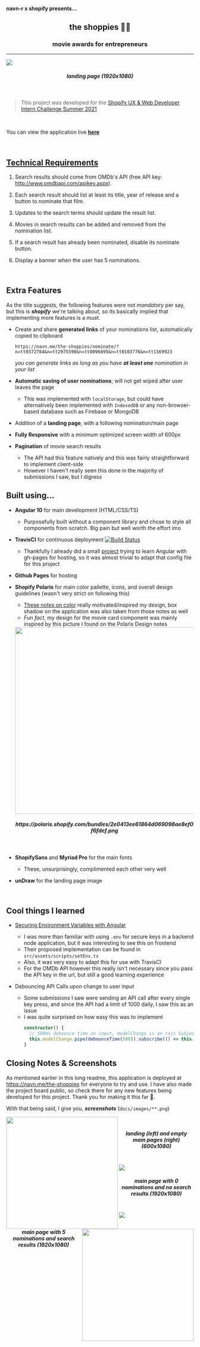 #### navn-r x shopify presents...

<h2 align="center"><strong>the shoppies</strong> 🎥🍿</h2>
<h3 align="center">movie awards for entrepreneurs</h5>

---

<img src="docs/images/landing1920.png" />
<h5 align="center"><em>landing page (1920x1080)</em></h5>

<br />

> This project was developed for the [Shopify UX & Web Developer Intern Challenge Summer 2021](https://jobs.smartrecruiters.com/ni/Shopify/ee14b4f1-62ec-4a47-850b-2311c57f855b-front-end-developer-intern-remote-summer-2021)

<br />

You can view the application live **[here](https://navn.me/the-shoppies)**

<br />

## [Technical Requirements](https://docs.google.com/document/d/1AZO0BZwn1Aogj4f3PDNe1mhq8pKsXZxtrG--EIbP_-w/edit#heading=h.l4jllv59h2hm)

1. Search results should come from OMDb's API (free API key: http://www.omdbapi.com/apikey.aspx).  
 
2. Each search result should list at least its title, year of release and a button to nominate that film.  
 
3. Updates to the search terms should update the result list.  
 
4. Movies in search results can be added and removed from the nomination list.  
 
5. If a search result has already been nominated, disable its nominate button.  
 
6. Display a banner when the user has 5 nominations.  

<br />


## Extra Features

As the title suggests, the following features were not *mandatory* per say, but this is **_shopify_** we're talking about, so its basically implied that implementing more features is a must.

- Create and share **generated links** of your nominations list, automatically copied to clipboard
  ```
  https://navn.me/the-shoppies/nominate/?n=tt0372784&n=tt2975590&n=tt0096895&n=tt0103776&n=tt1569923
  ```
  _you can generate links as long as you have **at least one** nomination in your list_

- **Automatic saving of user nominations**; will not get wiped after user leaves the page
  - This was implemented with `localStorage`, but could have alternatively been implemented with `IndexedDB` or any non-browser-based database such as Firebase or MongoDB 

- Addition of a **landing page**, with a following nomination/main page

- **Fully Responsive** with a minimum optimized screen width of 600px

- **Pagination** of movie search results
  - The API had this feature natively and this was fairly straightforward to implement client-side
  - However I haven't really seen this done in the majority of submissions I saw, but I digress

## Built using...

- **Angular 10** for main development (HTML/CSS/TS)
  - Purposefully built without a component library and chose to style all components from scratch. Big pain but well worth the effort imo
  
- **TravisCI** for continuous deployment [![Build Status](https://travis-ci.com/navn-r/the-shoppies.svg?token=Ct2fJ4682aaQJwkdoPri&branch=src)](https://travis-ci.com/navn-r/the-shoppies)
  - Thankfully I already did a small [project](https://github.com/navn-r/gh-search) trying to learn Angular with gh-pages for hosting, so it was almost trivial to adapt that config file for this project
  
- **Github Pages** for hosting

- **Shopify Polaris** for main color pallette, icons, and overall design guidelines (wasn't very strict on following this)
  - [These notes on color](https://polaris.shopify.com/design/colors#navigation) really motivated/inspired my design, box shadow on the application was also taken from those notes as well
  - *Fun fact*, my design for the movie card component was mainly inspired by this picture I found on the Polaris Design notes

  <img align="center" width="500" src="docs/images/polariscard.png">
  <h5 align="center"><em>https://polaris.shopify.com/bundles/2e0413ee61864d069098ae8ef0f6fdef.png</em></h5>

<br />

- **ShopifySans** and **Myriad Pro** for the main fonts
  - These, unsurprisingly, complimented each other very well

- **unDraw** for the landing page image

<br/>

## Cool things I learned

- [Securing Environment Variables with Angular](https://medium.com/better-programming/how-to-secure-angular-environment-variables-for-use-in-github-actions-39c07587d590)
  - I was more than familiar with using `.env` for secure keys in a backend node application, but it was interesting to see this on frontend
  - Their proposed implementation can be found in `src/assets/scripts/setEnv.ts`
  - Also, it was very easy to adapt this for use with TravisCI
  - For the OMDb API however this really isn't necessary since you pass the API key in the url, but still a good learning experience

- Debouncing API Calls upon change to user input
  - Some submissions I saw were sending an API call after every single key press, and since the API had a limit of 1000 daily, I saw this as an issue 
  - I was quite surprised on how easy this was to implement
    ```ts
    constructor() {
      // 500ms debounce time on input, modelChange is an rxjs Subject 
      this.modelChange.pipe(debounceTime(500)).subscribe(() => this.onSearch.emit(this.searchText));
    }
    ```

## Closing Notes & Screenshots

As mentioned earlier in this long readme, this application is deployed at https://navn.me/the-shoppies for everyone to try and use. I have also made the project board public, so check there for any new features being developed for this project. Thank you for making it this far 💯.

With that being said, I give you, **_screenshots_** (`docs/images/**.png`)

<span>
<img src="docs/images/landing600.png" width="300" align="left"/>
<img src="docs/images/app-empty600.png" width="300" align="right"/>
</span>

<br />

<h5 align="center"><em>landing (left) and empty main pages (right) (600x1080)</em></h5>

<br />


<img src="docs/images/app-empty1920.png" />
<h5 align="center"><em>main page with 0 nominations and no search results (1920x1080)</em></h5>

<br />

<img src="docs/images/app-full1920.png" />
<h5 align="center"><em>main page with 5 nominations and search results (1920x1080)</em></h5>